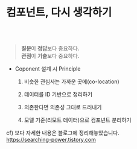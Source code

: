 <h1>컴포넌트, 다시 생각하기</h1><br/>
<br/>

<blockquote>
  <div>
   <span>
    <b>질문</b>이 <b>정답</b>보다 중요하다. <br/>
   </span>
   <span>
    <b>관점</b>이 <b>기술</b>보다 중요하다.   
   </span>
 </div>
</blockquote>

  * Coponent 설계 시 Principle

    1. 비슷한 관심사는 가까운 곳에(co-location)

    2. 데이터를 ID 기반으로 정리하기

    3. 의존한다면 의존성 그대로 드러내기

    4. 모델 기준(리모트 데이터)으로 컴포넌트 분리하기

cf) 보다 자세한 내용은 블로그에 정리해놓았습니다.<br/> https://searching-power.tistory.com
